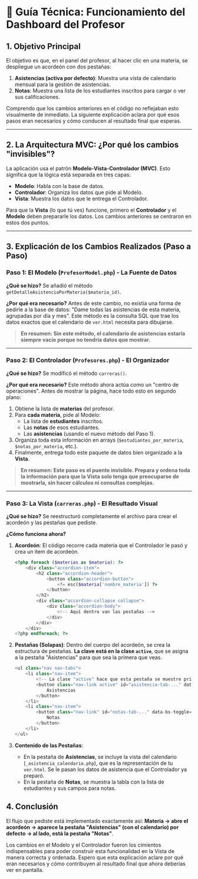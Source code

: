 # 📖 Guía Técnica: Funcionamiento del Dashboard del Profesor

## 1. Objetivo Principal

El objetivo es que, en el panel del profesor, al hacer clic en una materia, se despliegue un acordeón con dos pestañas:

1.  **Asistencias (activa por defecto)**: Muestra una vista de calendario mensual para la gestión de asistencias.
2.  **Notas**: Muestra una lista de los estudiantes inscritos para cargar o ver sus calificaciones.

Comprendo que los cambios anteriores en el código no reflejaban esto visualmente de inmediato. La siguiente explicación aclara por qué esos pasos eran necesarios y cómo conducen al resultado final que esperas.

---

## 2. La Arquitectura MVC: ¿Por qué los cambios "invisibles"?

La aplicación usa el patrón **Modelo-Vista-Controlador (MVC)**. Esto significa que la lógica está separada en tres capas:

- **Modelo**: Habla con la base de datos.
- **Controlador**: Organiza los datos que pide al Modelo.
- **Vista**: Muestra los datos que le entrega el Controlador.

Para que la **Vista** (lo que tú ves) funcione, primero el **Controlador** y el **Modelo** deben prepararle los datos. Los cambios anteriores se centraron en estos dos puntos.

---

## 3. Explicación de los Cambios Realizados (Paso a Paso)

### Paso 1: El Modelo (`ProfesorModel.php`) - La Fuente de Datos

**¿Qué se hizo?**
Se añadió el método `getDetalleAsistenciaPorMateria($materia_id)`.

**¿Por qué era necesario?**
Antes de este cambio, no existía una forma de pedirle a la base de datos: "Dame todas las asistencias de esta materia, agrupadas por día y mes". Este método es la consulta SQL que trae los datos exactos que el calendario de `ver.html` necesita para dibujarse.

> **En resumen: Sin este método, el calendario de asistencias estaría siempre vacío porque no tendría datos que mostrar.**

---

### Paso 2: El Controlador (`Profesores.php`) - El Organizador

**¿Qué se hizo?**
Se modificó el método `carreras()`.

**¿Por qué era necesario?**
Este método ahora actúa como un "centro de operaciones". Antes de mostrar la página, hace todo esto en segundo plano:

1.  Obtiene la lista de **materias** del profesor.
2.  Para **cada materia**, pide al Modelo:
    -   La lista de **estudiantes** inscritos.
    -   Las **notas** de esos estudiantes.
    -   Las **asistencias** (usando el nuevo método del Paso 1).
3.  Organiza toda esta información en arrays (`$estudiantes_por_materia`, `$notas_por_materia`, etc.).
4.  Finalmente, entrega todo este paquete de datos bien organizado a la **Vista**.

> **En resumen: Este paso es el puente invisible. Prepara y ordena toda la información para que la Vista solo tenga que preocuparse de mostrarla, sin hacer cálculos ni consultas complejas.**

---

### Paso 3: La Vista (`carreras.php`) - El Resultado Visual

**¿Qué se hizo?**
Se reestructuró completamente el archivo para crear el acordeón y las pestañas que pediste.

**¿Cómo funciona ahora?**

1.  **Acordeón**: El código recorre cada materia que el Controlador le pasó y crea un item de acordeón.

    ```php
    <?php foreach ($materias as $materia): ?>
        <div class="accordion-item">
            <h2 class="accordion-header">
                <button class="accordion-button">
                    <?= esc($materia['nombre_materia']) ?>
                </button>
            </h2>
            <div class="accordion-collapse collapse">
                <div class="accordion-body">
                    <!-- Aquí dentro van las pestañas -->
                </div>
            </div>
        </div>
    <?php endforeach; ?>
    ```

2.  **Pestañas (Solapas)**: Dentro del cuerpo del acordeón, se crea la estructura de pestañas. **La clave está en la clase `active`**, que se asigna a la pestaña "Asistencias" para que sea la primera que veas.

    ```php
    <ul class="nav nav-tabs">
        <li class="nav-item">
            <!-- La clase "active" hace que esta pestaña se muestre primero -->
            <button class="nav-link active" id="asistencia-tab-..." data-bs-toggle="tab" data-bs-target="#asistencia-...">
                Asistencias
            </button>
        </li>
        <li class="nav-item">
            <button class="nav-link" id="notas-tab-..." data-bs-toggle="tab" data-bs-target="#notas-...">
                Notas
            </button>
        </li>
    </ul>
    ```

3.  **Contenido de las Pestañas**:
    -   En la pestaña de **Asistencias**, se incluye la vista del calendario (`_asistencia_calendario.php`), que es la representación de tu `ver.html`. Se le pasan los datos de asistencia que el Controlador ya preparó.
    -   En la pestaña de **Notas**, se muestra la tabla con la lista de estudiantes y sus campos para notas.

## 4. Conclusión

El flujo que pediste está implementado exactamente así: **Materia -> abre el acordeón -> aparece la pestaña "Asistencias" (con el calendario) por defecto -> al lado, está la pestaña "Notas"**.

Los cambios en el Modelo y el Controlador fueron los cimientos indispensables para poder construir esta funcionalidad en la Vista de manera correcta y ordenada. Espero que esta explicación aclare por qué eran necesarios y cómo contribuyen al resultado final que ahora deberías ver en pantalla.